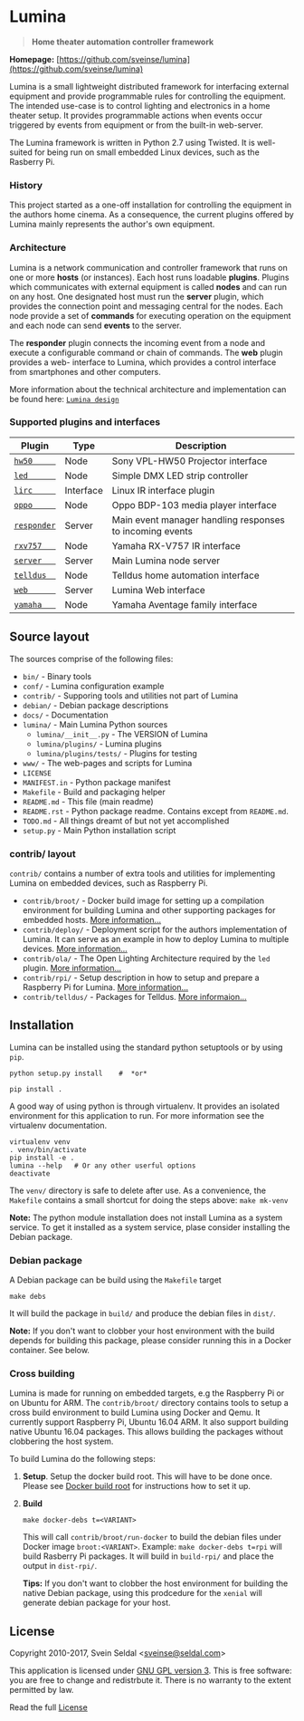 # Lumina

> **Home theater automation controller framework**

**Homepage:** [https://github.com/sveinse/lumina](https://github.com/sveinse/lumina)

Lumina is a small lightweight distributed framework for interfacing external
equipment and provide programmable rules for controlling the equipment. The
intended use-case is to control lighting and electronics in a home theater
setup. It provides programmable actions when events occur triggered by events
from equipment or from the built-in web-server.

The Lumina framework is written in Python 2.7 using Twisted. It is well-suited
for being run on small embedded Linux devices, such as the Rasberry Pi. 

### History

This project started as a one-off installation for controlling the equipment
in the authors home cinema. As a consequence, the current plugins offered
by Lumina mainly represents the author's own equipment.

### Architecture

Lumina is a network communication and controller framework that runs on one or
more **hosts** (or instances). Each host runs loadable **plugins**. Plugins
which communicates with external equipment is called **nodes** and can run on
any host. One designated host must run the **server** plugin, which provides
the connection point and messaging central for the nodes. Each node provide
a set of **commands** for executing operation on the equipment and each node
can send **events** to the server.

The **responder** plugin connects the incoming event from a node and execute a
configurable command or chain of commands. The **web** plugin provides a web-
interface to Lumina, which provides a control interface from smartphones and
other computers.

More information about the technical architecture and implementation can
be found here: [`Lumina design`](docs/lumina.md)

### Supported plugins and interfaces

 Plugin | Type | Description
 ------ | -----| ------
 [`hw50     `](lumina/plugins/hw50.py) | Node | Sony VPL-HW50 Projector interface
 [`led      `](lumina/plugins/led.py) | Node | Simple DMX LED strip controller
 [`lirc     `](lumina/plugins/lirc.py) | Interface | Linux IR interface plugin
 [`oppo     `](lumina/plugins/oppo.py) | Node | Oppo BDP-103 media player interface
 [`responder`](lumina/plugins/responder.py) | Server | Main event manager handling responses to incoming events
 [`rxv757   `](lumina/plugins/lirc.py) | Node | Yamaha RX-V757 IR interface
 [`server   `](lumina/plugins/server.py) | Server | Main Lumina node server
 [`telldus  `](lumina/plugins/telldus.py) | Node | Telldus home automation interface
 [`web      `](lumina/plugins/web.py) | Server | Lumina Web interface
 [`yamaha   `](lumina/plugins/yamaha.py) | Node | Yamaha Aventage family interface


## Source layout

The sources comprise of the following files:

 * `bin/` - Binary tools
 * `conf/` - Lumina configuration example
 * `contrib/` - Supporing tools and utilities not part of Lumina
 * `debian/` - Debian package descriptions
 * `docs/` - Documentation
 * `lumina/` - Main Lumina Python sources
   * `lumina/__init__.py` - The VERSION of Lumina
   * `lumina/plugins/` - Lumina plugins
   * `lumina/plugins/tests/` - Plugins for testing
 * `www/` - The web-pages and scripts for Lumina
 * `LICENSE`
 * `MANIFEST.in` - Python package manifest
 * `Makefile` - Build and packaging helper
 * `README.md` - This file (main readme)
 * `README.rst` - Python package readme. Contains except from `README.md`.
 * `TODO.md` - All things dreamt of but not yet accomplished
 * `setup.py` - Main Python installation script

### contrib/ layout

`contrib/` contains a number of extra tools and utilities for implementing
Lumina on embedded devices, such as Raspberry Pi.

 * `contrib/broot/` - Docker build image for setting up a compilation
   environment for building Lumina and other supporting packages for
   embedded hosts. 
   [More information...](contrib/broot/README.md)
 * `contrib/deploy/` - Deployment script for the authors implementation
   of Lumina. It can serve as an example in how to deploy Lumina to multiple
   devices.
   [More information...](contrib/deploy/README.md)
 * `contrib/ola/` - The Open Lighting Architecture required by the `led`
   plugin.
   [More information...](contrib/ola/README.md)
 * `contrib/rpi/` - Setup description in how to setup and prepare a
   Raspberry Pi for Lumina.
   [More information...](contrib/rpi/README.md)
 * `contrib/telldus/` - Packages for Telldus.
   [More informaion...](contrib/telldus/README.md)


## Installation

Lumina can be installed using the standard python setuptools or by using `pip`.

```
python setup.py install    #  *or*

pip install .
```

A good way of using python is through virtualenv. It provides an isolated
environment for this application to run. For more information see the 
virtualenv documentation.

```
virtualenv venv
. venv/bin/activate
pip install -e .
lumina --help   # Or any other userful options
deactivate
```

The `venv/` directory is safe to delete after use. As a convenience, the
`Makefile` contains a small shortcut for doing the steps above:
`make mk-venv`

**Note:** The python module installation does not install Lumina as a
system service. To get it installed as a system service, plase consider
installing the Debian package.


### Debian package

A Debian package can be build using the `Makefile` target

```
make debs
```

It will build the package in `build/` and produce the debian files in `dist/`.

**Note:** If you don't want to clobber your host environment with the
build depends for building this package, please consider running this in
a Docker container. See below.


### Cross building

Lumina is made for running on embedded targets, e.g the Raspberry Pi or
on Ubuntu for ARM. The `contrib/broot/` directory contains tools to setup a
cross build environment to build Lumina using Docker and Qemu. It currently
support Raspberry Pi, Ubuntu 16.04 ARM. It also support building native
Ubuntu 16.04 packages. This allows building the packages without clobbering
the host system.

To build Lumina do the following steps:

1. **Setup**. Setup the docker build root. This will have to be done
   once. Please see [Docker build root](contrib/broot/README.md) for
   instructions how to set it up.

2. **Build**

    ```
    make docker-debs t=<VARIANT>
    ```

    This will call `contrib/broot/run-docker` to build the debian files under
    Docker image `broot:<VARIANT>`. Example: `make docker-debs t=rpi` will
    build Rasberry Pi packages. It will build in `build-rpi/` and place the
    output in `dist-rpi/`.

    **Tips:** If you don't want to clobber the host environment for building
    the native Debian package, using this prodcedure for the `xenial` will
    generate debian package for your host.


## License

Copyright 2010-2017, Svein Seldal <<sveinse@seldal.com>>

This application is licensed under
[GNU GPL version 3](http://gnu.org/licenses/gpl.html). This is free software:
you are free to change and redistrbute it. There is no warranty to the
extent permitted by law.

Read the full [License](LICENSE)
